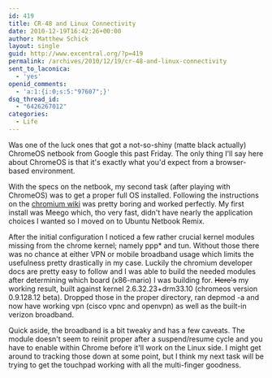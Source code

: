 ```yaml
---
id: 419
title: CR-48 and Linux Connectivity
date: 2010-12-19T16:42:26+00:00
author: Matthew Schick
layout: single
guid: http://www.excentral.org/?p=419
permalink: /archives/2010/12/19/cr-48-and-linux-connectivity
sent_to_laconica:
  - 'yes'
openid_comments:
  - 'a:1:{i:0;s:5:"97607";}'
dsq_thread_id:
  - "6426267012"
categories:
  - Life
---
```

Was one of the luck ones that got a not-so-shiny (matte black actually) ChromeOS
netbook from Google this past Friday.  The only thing I'll say here about
ChromeOS is that it's exactly what you'd expect from a browser-based
environment.

With the specs on the netbook, my second task (after playing with ChromeOS) was
to get a proper full OS installed.  Following the instructions on the [chromium
wiki] was pretty boring and worked perfectly.  My first install was Meego
which, tho very fast, didn't have nearly the application choices I wanted so I
moved on to Ubuntu Netbook Remix.

After the initial configuration I noticed a few rather crucial kernel modules
missing from the chrome kernel; namely ppp* and tun.  Without those there was no
chance at either VPN or mobile broadband usage which limits the usefulness
pretty drastically in my case.  Luckily the chromium developer docs are pretty
easy to follow and I was able to build the needed modules after determining
which board (x86-mario) I was building for.  ~~Here's~~ my working result, built
against kernel 2.6.32.23+drm33.10 (chromeos version 0.9.128.12 beta).  Dropped
those in the proper directory, ran depmod -a and now have working vpn (cisco
vpnc and openvpn) as well as the built-in verizon broadband.

Quick aside, the broadband is a bit tweaky and has a few caveats.  The module
doesn't seem to reinit proper after a suspend/resume cycle and you have to
enable within Chrome before it'll work on the Linux side.  I might get around to
tracking those down at some point, but I think my next task will be trying to
get the touchpad working with all the multi-finger goodness.

[chromium wiki]: https://sites.google.com/a/chromium.org/dev/chromium-os/developer-information-for-chrome-os-devices/cr-48-chrome-notebook-developer-information/how-to-boot-ubuntu-on-a-cr-48
